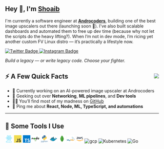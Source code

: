 <h2>Hey 👋, I'm <a href="http://shoaib.is-a.dev/">Shoaib</a></h2>
<p>I'm currently a software engineer at <strong><a href="https://androcoders.in/">Androcoders</a></strong>, building one of the best image upscalers out there (launching soon 🚀). I've also built scalable dashboards and automated them to free up dev time (because why not let the scripts do the heavy lifting?). When I’m not in dev mode, I’m ricing yet another custom FV Linux distro — it’s practically a lifestyle now.</p>

<p>
  <a href="https://twitter.com/D3vShoaib">
    <img src="https://img.shields.io/badge/-@D3vShoaib-1DA1F2?style=flat-square&labelColor=1DA1F2&logo=X&link=https://twitter.com/D3vShoaib" alt="Twitter Badge">
  </a>
  <a href="https://instagram.com/d3vshoaib">
    <img src="https://img.shields.io/badge/-@d3vshoaib-E4405F?style=flat-square&labelColor=E4405F&logo=Instagram&link=https://instagram.com/d3vshoaib" alt="Instagram Badge">
  </a>
</p>

<p><em>Build a legacy — or write legacy code. Choose your fighter.</em></p>
<img align="right" style="margin-top: 20px;" src="https://media1.giphy.com/media/13HgwGsXF0aiGY/giphy.gif" />

<h2>⚡️ A Few Quick Facts</h2>
<ul>
<li>🔭 Currently working on an AI-powered image upscaler at Androcoders</li>
<li>🧠 Geeking out over <strong>Networking</strong>, <strong>ML pipelines</strong>, and <strong>Dev tools</strong></li>
<li>👨‍💻 You’ll find most of my madness on <a href="https://github.com/D3vShoaib">GitHub</a></li>
<li>💬 Ping me about <strong>React, Node, ML, TypeScript, and automations</strong></li>
</ul>

<hr>

<h2>🚀 Some Tools I Use</h2>
<p align="left">
  <img src="https://raw.githubusercontent.com/devicons/devicon/master/icons/react/react-original-wordmark.svg" alt="react" width="25" height="25" />
  <img src="https://raw.githubusercontent.com/devicons/devicon/master/icons/javascript/javascript-original.svg" alt="javascript" width="25" height="25" />
  <img src="https://raw.githubusercontent.com/devicons/devicon/master/icons/typescript/typescript-original.svg" alt="typescript" width="25" height="25" />
  <img src="https://raw.githubusercontent.com/devicons/devicon/master/icons/nodejs/nodejs-original-wordmark.svg" alt="nodejs" width="25" height="25" />
  <img src="https://raw.githubusercontent.com/devicons/devicon/master/icons/python/python-original-wordmark.svg" alt="python" width="25" height="25" />
  <img src="https://raw.githubusercontent.com/devicons/devicon/master/icons/docker/docker-original.svg" alt="Docker" width="25" height="25" />
  <img src="https://raw.githubusercontent.com/devicons/devicon/master/icons/mongodb/mongodb-original.svg" alt="mongodb" width="25" height="25" />
  <img src="https://raw.githubusercontent.com/devicons/devicon/master/icons/mysql/mysql-original-wordmark.svg" alt="mysql" width="25" height="25" />
  <img src="https://raw.githubusercontent.com/github/explore/80688e429a7d4ef2fca1e82350fe8e3517d3494d/topics/aws/aws.png" alt="aws" width="25" height="25" />
  <img src="https://www.vectorlogo.zone/logos/google_cloud/google_cloud-icon.svg" alt="gcp" width="25" height="25" />
  <img src="https://www.vectorlogo.zone/logos/kubernetes/kubernetes-icon.svg" alt="Kubernetes" width="25" height="25" />
  <img src="https://cdn.jsdelivr.net/gh/devicons/devicon/icons/go/go-original.svg" alt="Go" width="25" height="25" />
</p>
